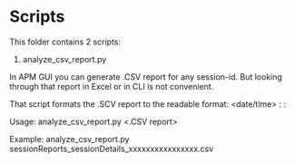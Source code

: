 # Scripts

This folder contains 2 scripts:
1) analyze_csv_report.py

In APM GUI you can generate .CSV report for any session-id. But looking through that report in Excel or in CLI is not convenient.

That script formats the .SCV report to the readable format:
<date/time> <Access Policy> : <session-id> : <log message>

Usage:
analyze_csv_report.py <.CSV report>

Example:
analyze_csv_report.py sessionReports_sessionDetails_xxxxxxxxxxxxxxxx.csv

